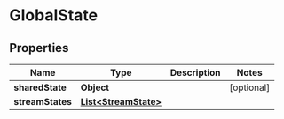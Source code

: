 

# GlobalState


## Properties

| Name | Type | Description | Notes |
|------------ | ------------- | ------------- | -------------|
|**sharedState** | **Object** |  |  [optional] |
|**streamStates** | [**List&lt;StreamState&gt;**](StreamState.md) |  |  |



